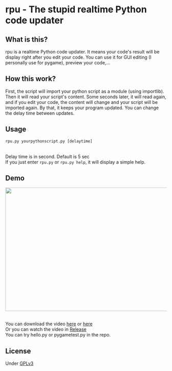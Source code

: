 # rpu - The stupid realtime Python code updater
## What is this?
rpu is a realtime Python code updater. It means your code's result will be display right after you edit your code. You can use it for GUI editing (I personally use for pygame), preview your code,...
## How this work?
First, the script will import your python script as a module (using importlib). Then it will read your script's content. Some seconds later, it will read again, and if you edit your code, the content will change and your script will be imported again. By that, it keeps your program updated. You can change the delay time between updates.
## Usage
```cmd
rpu.py yourpythonscript.py [delaytime]
```
<br>Delay time is in second. Default is 5 sec
<br>If you just enter ```rpu.py``` or ```rpu.py help```, it will display a simple help.

## Demo
<img src="https://github.com/raspiduino/rpu/raw/main/demo.gif" width="683" height="384"/>

<br>You can download the video <a href="https://github.com/raspiduino/rpu/raw/main/demo.webm">here</a> or <a href="https://user-images.githubusercontent.com/68118236/106348916-73434080-62fc-11eb-9eb6-07bef19a0409.mp4">here</a>
<br>Or you can watch the video in <a href="https://github.com/raspiduino/rpu/releases">Release</a>
<br>You can try hello.py or pygametest.py in the repo.

## License
Under <a href="https://github.com/raspiduino/rpu/blob/main/LICENSE">GPLv3</a>
